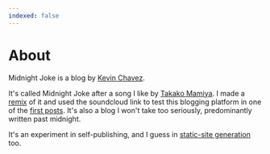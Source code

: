 ```yaml
---
indexed: false
---
```


# About

Midnight Joke is a blog by [Kevin Chavez](https://twitter.com/aykev).

It's called Midnight Joke after a song I like by [Takako Mamiya](https://www.youtube.com/watch?v=fUzKRfDsP1U). I made a [remix](https://soundcloud.com/mr-onion/takako-mamiya-yoru-ni) of it and used the soundcloud link to test this blogging platform in one of the [first posts](./midnight-joke). It's also a blog I won't take too seriously, predominantly written past midnight.

It's an experiment in self-publishing, and I guess in [static-site generation](./yip) too.
